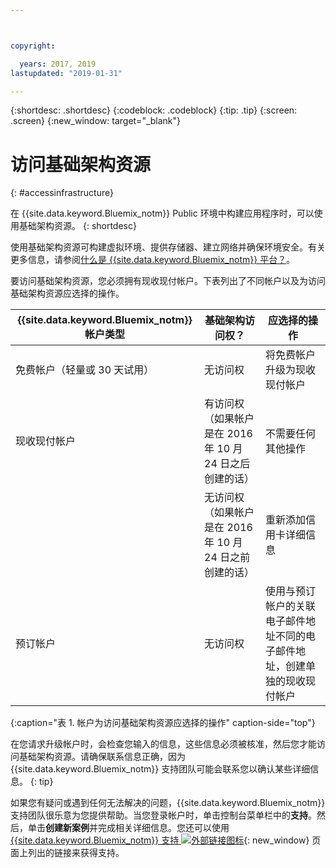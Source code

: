 ```yaml
---



copyright:

  years: 2017, 2019
lastupdated: "2019-01-31"

---
```


{:shortdesc: .shortdesc}
{:codeblock: .codeblock}
{:tip: .tip}
{:screen: .screen}
{:new_window: target="_blank"}

# 访问基础架构资源
{: #accessinfrastructure}

在 {{site.data.keyword.Bluemix_notm}} Public 环境中构建应用程序时，可以使用基础架构资源。
{: shortdesc}

使用基础架构资源可构建虚拟环境、提供存储器、建立网络并确保环境安全。有关更多信息，请参阅[什么是 {{site.data.keyword.Bluemix_notm}} 平台？](/docs/overview/ibm-cloud-platform.html)。


要访问基础架构资源，您必须拥有现收现付帐户。下表列出了不同帐户以及为访问基础架构资源应选择的操作。

|{{site.data.keyword.Bluemix_notm}} 帐户类型|	基础架构访问权？|	应选择的操作 |
|------------------|-----------------------|---------------|
|免费帐户（轻量或 30 天试用）|	无访问权|	将免费帐户升级为现收现付帐户|
|现收现付帐户|有访问权（如果帐户是在 2016 年 10 月 24 日之后创建的话）|不需要任何其他操作|
| |无访问权（如果帐户是在 2016 年 10 月 24 日之前创建的话）|重新添加信用卡详细信息|
|预订帐户|	无访问权|	使用与预订帐户的关联电子邮件地址不同的电子邮件地址，创建单独的现收现付帐户|
{:caption="表 1. 帐户为访问基础架构资源应选择的操作" caption-side="top"}

在您请求升级帐户时，会检查您输入的信息，这些信息必须被核准，然后您才能访问基础架构资源。请确保联系信息正确，因为 {{site.data.keyword.Bluemix_notm}} 支持团队可能会联系您以确认某些详细信息。
{: tip}

如果您有疑问或遇到任何无法解决的问题，{{site.data.keyword.Bluemix_notm}} 支持团队很乐意为您提供帮助。当您登录帐户时，单击控制台菜单栏中的**支持**。然后，单击**创建新案例**并完成相关详细信息。您还可以使用 [{{site.data.keyword.Bluemix_notm}} 支持 ![外部链接图标](../icons/launch-glyph.svg)](http://ibm.biz/bluemixsupport){: new_window} 页面上列出的链接来获得支持。

